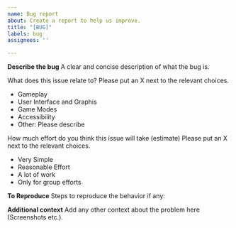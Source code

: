 ```yaml
---
name: Bug report
about: Create a report to help us improve.
title: "[BUG]"
labels: bug
assignees: ''

---
```


**Describe the bug**
A clear and concise description of what the bug is. 

What does this issue relate to? Please put an X next to the relevant choices.
* Gameplay
* User Interface and Graphis
* Game Modes
* Accessibility
* Other: Please describe

How much effort do you think this issue will take (estimate) Please put an X next to the relevant choices.
* Very Simple
* Reasonable Effort
* A lot of work
* Only for group efforts

**To Reproduce**
Steps to reproduce the behavior if any:

**Additional context**
Add any other context about the problem here (Screenshots etc.).
